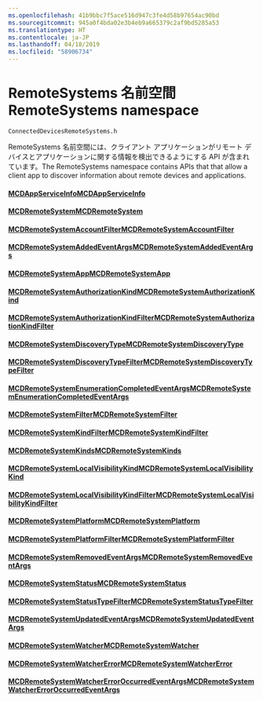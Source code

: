 ```yaml
---
ms.openlocfilehash: 41b9bbc7f5ace516d947c3fe4d58b97654ac90bd
ms.sourcegitcommit: 945a0f4bda02e3b4eb9a665379c2af9bd5285a53
ms.translationtype: HT
ms.contentlocale: ja-JP
ms.lasthandoff: 04/18/2019
ms.locfileid: "58906734"
---
```

# <a name="remotesystems-namespace"></a><span data-ttu-id="2bb01-101">RemoteSystems 名前空間</span><span class="sxs-lookup"><span data-stu-id="2bb01-101">RemoteSystems namespace</span></span>
```
ConnectedDevicesRemoteSystems.h
```

<span data-ttu-id="2bb01-102">RemoteSystems 名前空間には、クライアント アプリケーションがリモート デバイスとアプリケーションに関する情報を検出できるようにする API が含まれています。</span><span class="sxs-lookup"><span data-stu-id="2bb01-102">The RemoteSystems namespace contains APIs that that allow a client app to discover information about remote devices and applications.</span></span>

#### <a name="mcdappserviceinfomcdappserviceinfomd"></a>[<span data-ttu-id="2bb01-103">MCDAppServiceInfo</span><span class="sxs-lookup"><span data-stu-id="2bb01-103">MCDAppServiceInfo</span></span>](MCDAppServiceInfo.md)
#### <a name="mcdremotesystemmcdremotesystemmd"></a>[<span data-ttu-id="2bb01-104">MCDRemoteSystem</span><span class="sxs-lookup"><span data-stu-id="2bb01-104">MCDRemoteSystem</span></span>](MCDRemoteSystem.md)
#### <a name="mcdremotesystemaccountfiltermcdremotesystemaccountfiltermd"></a>[<span data-ttu-id="2bb01-105">MCDRemoteSystemAccountFilter</span><span class="sxs-lookup"><span data-stu-id="2bb01-105">MCDRemoteSystemAccountFilter</span></span>](MCDRemoteSystemAccountFilter.md)
#### <a name="mcdremotesystemaddedeventargsmcdremotesystemaddedeventargsmd"></a>[<span data-ttu-id="2bb01-106">MCDRemoteSystemAddedEventArgs</span><span class="sxs-lookup"><span data-stu-id="2bb01-106">MCDRemoteSystemAddedEventArgs</span></span>](MCDRemoteSystemAddedEventArgs.md)
#### <a name="mcdremotesystemappmcdremotesystemappmd"></a>[<span data-ttu-id="2bb01-107">MCDRemoteSystemApp</span><span class="sxs-lookup"><span data-stu-id="2bb01-107">MCDRemoteSystemApp</span></span>](MCDRemoteSystemApp.md)
#### <a name="mcdremotesystemauthorizationkindmcdremotesystemauthorizationkindmd"></a>[<span data-ttu-id="2bb01-108">MCDRemoteSystemAuthorizationKind</span><span class="sxs-lookup"><span data-stu-id="2bb01-108">MCDRemoteSystemAuthorizationKind</span></span>](MCDRemoteSystemAuthorizationKind.md)
#### <a name="mcdremotesystemauthorizationkindfiltermcdremotesystemauthorizationkindfiltermd"></a>[<span data-ttu-id="2bb01-109">MCDRemoteSystemAuthorizationKindFilter</span><span class="sxs-lookup"><span data-stu-id="2bb01-109">MCDRemoteSystemAuthorizationKindFilter</span></span>](MCDRemoteSystemAuthorizationKindFilter.md)
#### <a name="mcdremotesystemdiscoverytypemcdremotesystemdiscoverytypemd"></a>[<span data-ttu-id="2bb01-110">MCDRemoteSystemDiscoveryType</span><span class="sxs-lookup"><span data-stu-id="2bb01-110">MCDRemoteSystemDiscoveryType</span></span>](MCDRemoteSystemDiscoveryType.md)
#### <a name="mcdremotesystemdiscoverytypefiltermcdremotesystemdiscoverytypefiltermd"></a>[<span data-ttu-id="2bb01-111">MCDRemoteSystemDiscoveryTypeFilter</span><span class="sxs-lookup"><span data-stu-id="2bb01-111">MCDRemoteSystemDiscoveryTypeFilter</span></span>](MCDRemoteSystemDiscoveryTypeFilter.md)
#### <a name="mcdremotesystemenumerationcompletedeventargsmcdremotesystemenumerationcompletedeventargsmd"></a>[<span data-ttu-id="2bb01-112">MCDRemoteSystemEnumerationCompletedEventArgs</span><span class="sxs-lookup"><span data-stu-id="2bb01-112">MCDRemoteSystemEnumerationCompletedEventArgs</span></span>](MCDRemoteSystemEnumerationCompletedEventArgs.md)
#### <a name="mcdremotesystemfiltermcdremotesystemfiltermd"></a>[<span data-ttu-id="2bb01-113">MCDRemoteSystemFilter</span><span class="sxs-lookup"><span data-stu-id="2bb01-113">MCDRemoteSystemFilter</span></span>](MCDRemoteSystemFilter.md)
#### <a name="mcdremotesystemkindfiltermcdremotesystemkindfiltermd"></a>[<span data-ttu-id="2bb01-114">MCDRemoteSystemKindFilter</span><span class="sxs-lookup"><span data-stu-id="2bb01-114">MCDRemoteSystemKindFilter</span></span>](MCDRemoteSystemKindFilter.md)
#### <a name="mcdremotesystemkindsmcdremotesystemkindsmd"></a>[<span data-ttu-id="2bb01-115">MCDRemoteSystemKinds</span><span class="sxs-lookup"><span data-stu-id="2bb01-115">MCDRemoteSystemKinds</span></span>](MCDRemoteSystemKinds.md)
#### <a name="mcdremotesystemlocalvisibilitykindmcdremotesystemlocalvisibilitykindmd"></a>[<span data-ttu-id="2bb01-116">MCDRemoteSystemLocalVisibilityKind</span><span class="sxs-lookup"><span data-stu-id="2bb01-116">MCDRemoteSystemLocalVisibilityKind</span></span>](MCDRemoteSystemLocalVisibilityKind.md)
#### <a name="mcdremotesystemlocalvisibilitykindfiltermcdremotesystemlocalvisibilitykindfiltermd"></a>[<span data-ttu-id="2bb01-117">MCDRemoteSystemLocalVisibilityKindFilter</span><span class="sxs-lookup"><span data-stu-id="2bb01-117">MCDRemoteSystemLocalVisibilityKindFilter</span></span>](MCDRemoteSystemLocalVisibilityKindFilter.md)
#### <a name="mcdremotesystemplatformmcdremotesystemplatformmd"></a>[<span data-ttu-id="2bb01-118">MCDRemoteSystemPlatform</span><span class="sxs-lookup"><span data-stu-id="2bb01-118">MCDRemoteSystemPlatform</span></span>](MCDRemoteSystemPlatform.md)
#### <a name="mcdremotesystemplatformfiltermcdremotesystemplatformfiltermd"></a>[<span data-ttu-id="2bb01-119">MCDRemoteSystemPlatformFilter</span><span class="sxs-lookup"><span data-stu-id="2bb01-119">MCDRemoteSystemPlatformFilter</span></span>](MCDRemoteSystemPlatformFilter.md)
#### <a name="mcdremotesystemremovedeventargsmcdremotesystemremovedeventargsmd"></a>[<span data-ttu-id="2bb01-120">MCDRemoteSystemRemovedEventArgs</span><span class="sxs-lookup"><span data-stu-id="2bb01-120">MCDRemoteSystemRemovedEventArgs</span></span>](MCDRemoteSystemRemovedEventArgs.md)
#### <a name="mcdremotesystemstatusmcdremotesystemstatusmd"></a>[<span data-ttu-id="2bb01-121">MCDRemoteSystemStatus</span><span class="sxs-lookup"><span data-stu-id="2bb01-121">MCDRemoteSystemStatus</span></span>](MCDRemoteSystemStatus.md)
#### <a name="mcdremotesystemstatustypefiltermcdremotesystemstatustypefiltermd"></a>[<span data-ttu-id="2bb01-122">MCDRemoteSystemStatusTypeFilter</span><span class="sxs-lookup"><span data-stu-id="2bb01-122">MCDRemoteSystemStatusTypeFilter</span></span>](MCDRemoteSystemStatusTypeFilter.md)
#### <a name="mcdremotesystemupdatedeventargsmcdremotesystemupdatedeventargsmd"></a>[<span data-ttu-id="2bb01-123">MCDRemoteSystemUpdatedEventArgs</span><span class="sxs-lookup"><span data-stu-id="2bb01-123">MCDRemoteSystemUpdatedEventArgs</span></span>](MCDRemoteSystemUpdatedEventArgs.md)
#### <a name="mcdremotesystemwatchermcdremotesystemwatchermd"></a>[<span data-ttu-id="2bb01-124">MCDRemoteSystemWatcher</span><span class="sxs-lookup"><span data-stu-id="2bb01-124">MCDRemoteSystemWatcher</span></span>](MCDRemoteSystemWatcher.md)
#### <a name="mcdremotesystemwatchererrormcdremotesystemwatchererrormd"></a>[<span data-ttu-id="2bb01-125">MCDRemoteSystemWatcherError</span><span class="sxs-lookup"><span data-stu-id="2bb01-125">MCDRemoteSystemWatcherError</span></span>](MCDRemoteSystemWatcherError.md)
#### <a name="mcdremotesystemwatchererroroccurredeventargsmcdremotesystemwatchererroroccurredeventargsmd"></a>[<span data-ttu-id="2bb01-126">MCDRemoteSystemWatcherErrorOccurredEventArgs</span><span class="sxs-lookup"><span data-stu-id="2bb01-126">MCDRemoteSystemWatcherErrorOccurredEventArgs</span></span>](MCDRemoteSystemWatcherErrorOccurredEventArgs.md)